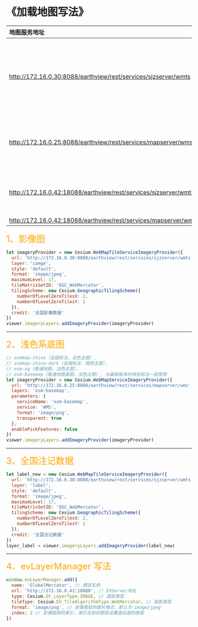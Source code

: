 # 《加载地图写法》

| 地图服务地址                                                    | 说明                                              |
| :-------------------------------------------------------------- | :------------------------------------------------ |
| http://172.16.0.30:8088/earthview/rest/services/sjzserver/wmts  | 30 服务器 server7 2023-4-26 最新全国影像+全国注记 |
| http://172.16.0.25:8088/earthview/rest/services/mapserver/wms   | 25 服务器 server7 淡、暗主题底图                  |
| http://172.16.0.42:18088/earthview/rest/services/sjzserver/wmts | 42 服务器 全国影像、全国注记                      |
| http://172.16.0.42:18088/earthview/rest/services/mapserver/wms  | ...                                               |

<font color=orange size=5>1、影像图</font>

```js
let imageryProvider = new Cesium.WebMapTileServiceImageryProvider({
  url: 'http://172.16.0.30:8088/earthview/rest/services/sjzserver/wmts',
  layer: 'iamge',
  style: 'default',
  format: 'image/jpeg',
  maximumLevel: 17,
  tileMatrixSetID: 'OGC_WebMercator',
  tilingScheme: new Cesium.GeographicTilingScheme({
    numberOfLevelZeroTilesX: 2,
    numberOfLevelZeroTilesY: 1
  }),
  credit: '全国影像数据'
})
viewer.imageryLayers.addImageryProvider(imageryProvider)
```

---

<font color=orange size=5>2、浅色系底图</font>

```js
// osmmap-china（全国标注，淡色主题）,
// osmmap-china-dark（全国标注，暗色主题），
// osm-xg（普通地图，淡色主题），
// osm-basemap（普通地图底图，淡色主题）, 与最新版本的地名标注一起使用
let imageryProvider = new Cesium.WebMapServiceImageryProvider({
  url: 'http://172.16.0.25:8088/earthview/rest/services/mapserver/wms',
  layers: 'osm-basemap',
  parameters: {
    serviceName: 'osm-basemap',
    service: 'WMS',
    format: 'image/png',
    transparent: true
  },
  enablePickFeatures: false
})
viewer.imageryLayers.addImageryProvider(imageryProvider)
```

---

<font color=orange size=5>3、全国注记数据</font>

```js
let label_new = new Cesium.WebMapTileServiceImageryProvider({
  url: 'http://172.16.0.30:8088/earthview/rest/services/sjzserver/wmts',
  layer: 'label',
  style: 'default',
  format: 'image/jpeg',
  maximumLevel: 17,
  tileMatrixSetID: 'OGC_WebMercator',
  tilingScheme: new Cesium.GeographicTilingScheme({
    numberOfLevelZeroTilesX: 2,
    numberOfLevelZeroTilesY: 1
  }),
  credit: '全国注记数据'
})
layer_label = viewer.imageryLayers.addImageryProvider(label_new)
```

---

<font color=orange size=5>4、evLayerManager 写法</font>

```js
window.evLayerManager.add({
  name: 'GlobalMercator', // 图层名称
  url: 'http://172.16.0.42:18088', // EVServer地址
  type: Cesium.EV_LayerType.IMAGE, // 图层类型
  tileType: Cesium.EV_TileAlgorithmType.WebMercator, // 投影类型
  format: 'image/png', // 影像图层的图片格式，默认为'image/jpeg'
  index: 2 // 影像图层的索引，索引在前的图层会覆盖后面的图层
})
```
